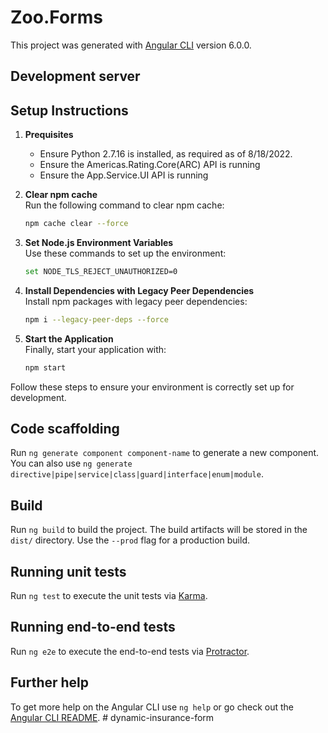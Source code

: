 # Zoo.Forms

This project was generated with [Angular CLI](https://github.com/angular/angular-cli) version 6.0.0.

## Development server

## Setup Instructions
1. **Prequisites**  
   - Ensure Python 2.7.16 is installed, as required as of 8/18/2022.
   - Ensure the Americas.Rating.Core(ARC) API is running
   - Ensure the App.Service.UI API is running

2. **Clear npm cache**  
   Run the following command to clear npm cache:
   ```bash
   npm cache clear --force
   ```

3. **Set Node.js Environment Variables**  
   Use these commands to set up the environment:
   ```bash
   set NODE_TLS_REJECT_UNAUTHORIZED=0
   ```

4. **Install Dependencies with Legacy Peer Dependencies**  
   Install npm packages with legacy peer dependencies:
   ```bash
   npm i --legacy-peer-deps --force
   ```

5. **Start the Application**  
   Finally, start your application with:
   ```bash
   npm start
   ```

Follow these steps to ensure your environment is correctly set up for development.
## Code scaffolding

Run `ng generate component component-name` to generate a new component. You can also use `ng generate directive|pipe|service|class|guard|interface|enum|module`.

## Build

Run `ng build` to build the project. The build artifacts will be stored in the `dist/` directory. Use the `--prod` flag for a production build.

## Running unit tests

Run `ng test` to execute the unit tests via [Karma](https://karma-runner.github.io).

## Running end-to-end tests

Run `ng e2e` to execute the end-to-end tests via [Protractor](http://www.protractortest.org/).

## Further help

To get more help on the Angular CLI use `ng help` or go check out the [Angular CLI README](https://github.com/angular/angular-cli/blob/master/README.md).
#   d y n a m i c - i n s u r a n c e - f o r m  
 